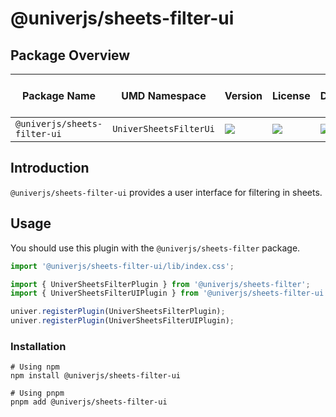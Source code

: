 # @univerjs/sheets-filter-ui

## Package Overview

| Package Name | UMD Namespace | Version | License | Downloads | Contains CSS | Contains i18n locales |
| --- | --- | --- | --- | --- | :---: | :---: |
| `@univerjs/sheets-filter-ui` | `UniverSheetsFilterUi` | [![][npm-version-shield]][npm-version-link] | ![][npm-license-shield] | ![][npm-downloads-shield] | ⭕️ | ⭕️ |

## Introduction

`@univerjs/sheets-filter-ui` provides a user interface for filtering in sheets.

## Usage

You should use this plugin with the `@univerjs/sheets-filter` package.

```typescript
import '@univerjs/sheets-filter-ui/lib/index.css';

import { UniverSheetsFilterPlugin } from '@univerjs/sheets-filter';
import { UniverSheetsFilterUIPlugin } from '@univerjs/sheets-filter-ui';

univer.registerPlugin(UniverSheetsFilterPlugin);
univer.registerPlugin(UniverSheetsFilterUIPlugin);
```

### Installation

```shell
# Using npm
npm install @univerjs/sheets-filter-ui

# Using pnpm
pnpm add @univerjs/sheets-filter-ui
```

<!-- Links -->
[npm-version-shield]: https://img.shields.io/npm/v/@univerjs/sheets-filter-ui?style=flat-square
[npm-version-link]: https://npmjs.com/package/@univerjs/sheets-filter-ui
[npm-license-shield]: https://img.shields.io/npm/l/@univerjs/sheets-filter-ui?style=flat-square
[npm-downloads-shield]: https://img.shields.io/npm/dm/@univerjs/sheets-filter-ui?style=flat-square
